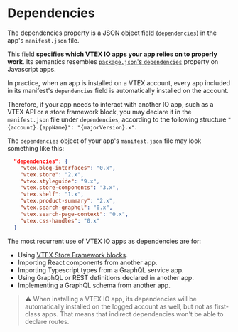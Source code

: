 # Dependencies

The dependencies property is a JSON object field (`dependencies`) in the app's `manifest.json` file.  

This field **specifies which VTEX IO apps your app relies on to properly work**. Its semantics resembles [`package.json`'s `dependencies`](https://docs.npmjs.com/files/package.json#dependencies) property on Javascript apps. 

In practice, when an app is installed on a VTEX account, every app included in its manifest's `dependencies` field is automatically installed on the account.

Therefore, if your app needs to interact with another IO app, such as a VTEX API or a store framework block, you may declare it in the `manifest.json` file under `dependencies`, according to the following structure `"{account}.{appName}": "{majorVersion}.x"`. 

The `dependencies` object of your app's `manifest.json` file may look something like this:

```json
  "dependencies": {
    "vtex.blog-interfaces": "0.x",
    "vtex.store": "2.x",
    "vtex.styleguide": "9.x",
    "vtex.store-components": "3.x",
    "vtex.shelf": "1.x",
    "vtex.product-summary": "2.x",
    "vtex.search-graphql": "0.x",
    "vtex.search-page-context": "0.x",
    "vtex.css-handles": "0.x"
  }
```

The most recurrent use of VTEX IO apps as dependencies are for:

- Using [VTEX Store Framework blocks](https://developers.vtex.com/vtex-developer-docs/docs/overview-5).
- Importing React components from another app.
- Importing Typescript types from a GraphQL service app.
- Using GraphQL or REST definitions declared in another app.
- Implementing a GraphQL schema from another app.

>⚠️ When installing a VTEX IO app, its dependencies will be automatically installed on the logged account as well, but not as first-class apps. That means that indirect dependencies won't be able to declare routes.
